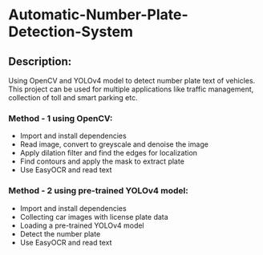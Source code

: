 # Automatic-Number-Plate-Detection-System
## Description:
Using OpenCV and YOLOv4 model to detect number plate text of vehicles. This project can be used for multiple applications like traffic management, 
collection of toll and smart parking etc.
### Method - 1 using OpenCV:
* Import and install dependencies
* Read image, convert to greyscale and denoise the image
* Apply dilation filter and find the edges for localization
* Find contours and apply the mask to extract plate
* Use EasyOCR and read text
### Method - 2 using pre-trained YOLOv4 model:
* Import and install dependencies
* Collecting car images with license plate data
* Loading a pre-trained YOLOv4 model 
* Detect the number plate
* Use EasyOCR and read text


